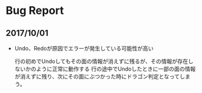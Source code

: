 # Bug Report

## 2017/10/01
- Undo、Redoが原因でエラーが発生している可能性が高い

    行の初めでUndoしてもその面の情報が消えずに残るが、その情報が存在しないかのように正常に動作する
    行の途中でUndoしたときに一部の面の情報が消えずに残り、次にその面にぶつかった時にドラゴン判定となってしまう。
